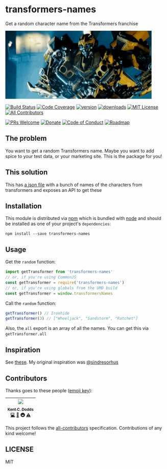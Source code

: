 # transformers-names

Get a random character name from the Transformers franchise

![transformers gif](other/transformers.gif)

[![Build Status][build-badge]][build]
[![Code Coverage][coverage-badge]][coverage]
[![version][version-badge]][package]
[![downloads][downloads-badge]][npm-stat]
[![MIT License][license-badge]][LICENSE]
[![All Contributors](https://img.shields.io/badge/all_contributors-1-orange.svg?style=flat-square)](#contributors)

[![PRs Welcome][prs-badge]][prs]
[![Donate][donate-badge]][donate]
[![Code of Conduct][coc-badge]][coc]
[![Roadmap][roadmap-badge]][roadmap]

## The problem

You want to get a random Transformers name. Maybe you want to add spice to your test data, or your marketing site. This
is the package for you!

## This solution

This has [a json file][json file] with a bunch of names of the characters from transformers and exposes an API to get
these

## Installation

This module is distributed via [npm][npm] which is bundled with [node][node] and should
be installed as one of your project's `dependencies`:

```
npm install --save transformers-names
```

## Usage

Get the `random` function:

```javascript
import getTransformer from 'transformers-names'
// or, if you're using CommonJS
const getTransformer = require('transformers-names')
// or, if you're using globals from the UMD build
const getTransformer = window.transformersNames
```

Call the `random` function:

```javascript
getTransformer() // Ironhide
getTransformer(3) // ["Wheeljack", "Sandstorm", "Ratchet"]
```

Also, the `all` export is an array of all the names. You can get this via `getTransformer.all`

## Inspiration

See [these](https://www.npmjs.com/search?q=-names). My original inspiration was [@sindresorhus][sindresorhus]

## Contributors

Thanks goes to these people ([emoji key][emojis]):

<!-- ALL-CONTRIBUTORS-LIST:START - Do not remove or modify this section -->
| [<img src="https://avatars.githubusercontent.com/u/1500684?v=3" width="100px;"/><br /><sub>Kent C. Dodds</sub>](https://kentcdodds.com)<br />[💻](https://github.com/kentcdodds/transformers-names/commits?author=kentcdodds) [📖](https://github.com/kentcdodds/transformers-names/commits?author=kentcdodds) 🚇 [⚠️](https://github.com/kentcdodds/transformers-names/commits?author=kentcdodds) |
| :---: |
<!-- ALL-CONTRIBUTORS-LIST:END -->

This project follows the [all-contributors][all-contributors] specification. Contributions of any kind welcome!

## LICENSE

MIT

[npm]: https://www.npmjs.com/
[node]: https://nodejs.org
[build-badge]: https://img.shields.io/travis/kentcdodds/transformers-names.svg?style=flat-square
[build]: https://travis-ci.org/kentcdodds/transformers-names
[coverage-badge]: https://img.shields.io/codecov/c/github/kentcdodds/transformers-names.svg?style=flat-square
[coverage]: https://codecov.io/github/kentcdodds/transformers-names
[version-badge]: https://img.shields.io/npm/v/transformers-names.svg?style=flat-square
[package]: https://www.npmjs.com/package/transformers-names
[downloads-badge]: https://img.shields.io/npm/dm/transformers-names.svg?style=flat-square
[npm-stat]: http://npm-stat.com/charts.html?package=transformers-names&from=2016-04-01
[license-badge]: https://img.shields.io/npm/l/transformers-names.svg?style=flat-square
[license]: https://github.com/kentcdodds/transformers-names/blob/master/other/LICENSE
[prs-badge]: https://img.shields.io/badge/PRs-welcome-brightgreen.svg?style=flat-square
[prs]: http://makeapullrequest.com
[donate-badge]: https://img.shields.io/badge/$-support-green.svg?style=flat-square
[donate]: http://kcd.im/donate
[coc-badge]: https://img.shields.io/badge/code%20of-conduct-ff69b4.svg?style=flat-square
[coc]: https://github.com/kentcdodds/transformers-names/blob/master/other/CODE_OF_CONDUCT.md
[roadmap-badge]: https://img.shields.io/badge/%F0%9F%93%94-roadmap-CD9523.svg?style=flat-square
[roadmap]: https://github.com/kentcdodds/transformers-names/blob/master/other/ROADMAP.md
[emojis]: https://github.com/kentcdodds/all-contributors#emoji-key
[all-contributors]: https://github.com/kentcdodds/all-contributors
[json file]: https://github.com/kentcdodds/transformers-names/blob/master/src/transformers-names.json
[sindresorhus]: https://github.com/sindresorhus
